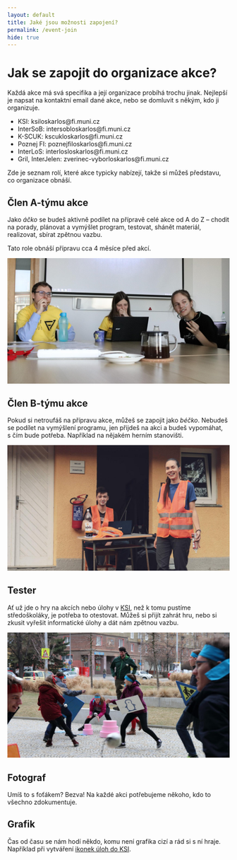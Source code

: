 ```yaml
---
layout: default
title: Jaké jsou možnosti zapojení?
permalink: /event-join
hide: true
---
```


# Jak se zapojit do organizace akce?

Každá akce má svá specifika a její organizace probíhá trochu jinak. Nejlepší
je napsat na kontaktní email dané akce, nebo se domluvit s někým, kdo ji
organizuje.

 * KSI: ksi<span class="nocss">loskarlos</span>@fi.muni.cz
 * InterSoB: intersob<span class="nocss">loskarlos</span>@fi.muni.cz
 * K-SCUK: kscuk<span class="nocss">loskarlos</span>@fi.muni.cz
 * Poznej FI: poznejfi<span class="nocss">loskarlos</span>@fi.muni.cz
 * InterLoS: interlos<span class="nocss">loskarlos</span>@fi.muni.cz
 * Gril, InterJelen: zverinec-vybor<span class="nocss">loskarlos</span>@fi.muni.cz

Zde je seznam rolí, které akce typicky nabízejí, takže si můžeš představu,
co organizace obnáší.


## Člen A-týmu akce

Jako _áčko_ se budeš aktivně podílet na přípravě celé akce od A do Z – chodit
na porady, plánovat a vymýšlet program, testovat, shánět materiál, realizovat,
sbírat zpětnou vazbu.

Tato role obnáší přípravu cca 4 měsíce před akcí.

<img src="/img/a-team.jpg" alt="A-tým" />

## Člen B-týmu akce

Pokud si netroufáš na přípravu akce, můžeš se zapojit jako _béčko_. Nebudeš se
podílet na vymýšlení programu, jen přijdeš na akci a budeš vypomáhat, s čím
bude potřeba. Například na nějakém herním stanovišti.

<img src="/img/b-team.jpg" alt="B-tým" />

## Tester

Ať už jde o hry na akcích nebo úlohy v [KSI](https://ksi.fi.muni.cz), než
k tomu pustíme středoškoláky, je potřeba to otestovat. Můžeš si přijít zahrát
hru, nebo si zkusit vyřešit informatické úlohy a dát nám zpětnou vazbu.

<img src="/img/tester.jpg" alt="Tester" />

## Fotograf

Umíš to s foťákem? Bezva! Na každé akci potřebujeme někoho, kdo to všechno
zdokumentuje.


## Grafik

Čas od času se nám hodí někdo, komu není grafika cizí a rád si s ní hraje.
Například při vytváření [ikonek úloh do KSI](https://ksi.fi.muni.cz/ulohy).

